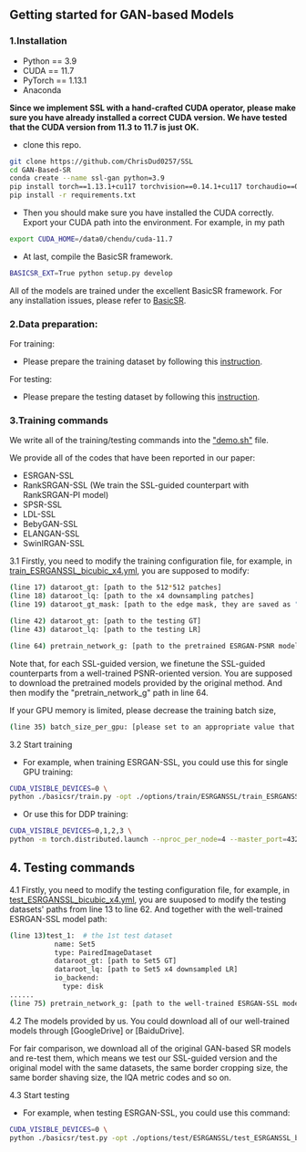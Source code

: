 ## Getting started for GAN-based Models

### 1.Installation
 - Python == 3.9
 - CUDA == 11.7 
 - PyTorch == 1.13.1
 - Anaconda

**Since we implement SSL with a hand-crafted CUDA operator, 
please make sure you have already installed a correct CUDA version. 
We have tested that the CUDA version from 11.3 to 11.7 is just OK.**

 - clone this repo.
```bash
git clone https://github.com/ChrisDud0257/SSL
cd GAN-Based-SR
conda create --name ssl-gan python=3.9
pip install torch==1.13.1+cu117 torchvision==0.14.1+cu117 torchaudio==0.13.1 --extra-index-url https://download.pytorch.org/whl/cu117
pip install -r requirements.txt
```
 - Then you should make sure you have installed the CUDA correctly. Export your CUDA path into
the environment. For example, in my path
```bash
export CUDA_HOME=/data0/chendu/cuda-11.7
```
 - At last, compile the BasicSR framework.
```bash
BASICSR_EXT=True python setup.py develop
```

All of the models are trained under the excellent BasicSR framework. For any installation issues,
please refer to [BasicSR](https://github.com/XPixelGroup/BasicSR/blob/master/docs/INSTALL.md).

### 2.Data preparation:
For training:
 - Please prepare the training dataset by following this [instruction](datasets/README.md).

For testing:
 - Please prepare the testing dataset by following this [instruction](datasets/README_TEST.MD).

### 3.Training commands
We write all of the training/testing commands into the ["demo.sh"](demo.sh) file. 

We provide all of the codes that have been reported in our paper:
 - ESRGAN-SSL
 - RankSRGAN-SSL (We train the SSL-guided counterpart with RankSRGAN-PI model)
 - SPSR-SSL
 - LDL-SSL
 - BebyGAN-SSL
 - ELANGAN-SSL
 - SwinIRGAN-SSL

3.1 Firstly, you need to modify the training configuration file, for example, in [train_ESRGANSSL_bicubic_x4.yml](options/train/ESRGANSSL/train_ESRGANSSL_bicubic_x4.yml),
you are supposed to modify:
```bash
(line 17) dataroot_gt: [path to the 512*512 patches]
(line 18) dataroot_lq: [path to the x4 downsampling patches]
(line 19) dataroot_gt_mask: [path to the edge mask, they are saved as ".mat" in the "threshold-20/mat" folder]

(line 42) dataroot_gt: [path to the testing GT]
(line 43) dataroot_lq: [path to the testing LR]

(line 64) pretrain_network_g: [path to the pretrained ESRGAN-PSNR model]
```
Note that, for each SSL-guided version, we finetune the SSL-guided counterparts from a well-trained 
PSNR-oriented version. You are supposed to download the pretrained models provided by the original method.
And then modify the "pretrain_network_g" path in line 64.

If your GPU memory is limited, please decrease the training batch size,
```bash
(line 35) batch_size_per_gpu: [please set to an appropriate value that will not raise CUDA memory error]
```


3.2 Start training
 - For example, when training ESRGAN-SSL, you could use this for single GPU training:
```bash
CUDA_VISIBLE_DEVICES=0 \
python ./basicsr/train.py -opt ./options/train/ESRGANSSL/train_ESRGANSSL_bicubic_x4.yml --auto_resume
```
 - Or use this for DDP training:
```bash
CUDA_VISIBLE_DEVICES=0,1,2,3 \
python -m torch.distributed.launch --nproc_per_node=4 --master_port=4321 basicsr/train.py -opt ./options/train/ESRGANSSL/train_ESRGANSSL_bicubic_x4.yml --launcher pytorch --auto_resume
```

## 4. Testing commands

4.1 Firstly, you need to modify the testing configuration file, for example,
in [test_ESRGANSSL_bicubic_x4.yml](options/test/ESRGANSSL/test_ESRGANSSL_bicubic_x4.yml),
you are suuposed to modify the testing datasets' paths from line 13 to line 62.
And together with the well-trained ESRGAN-SSL model path:

```bash
(line 13)test_1:  # the 1st test dataset
           name: Set5
           type: PairedImageDataset
           dataroot_gt: [path to Set5 GT]
           dataroot_lq: [path to Set5 x4 downsampled LR]
           io_backend:
             type: disk
......
(line 75) pretrain_network_g: [path to the well-trained ESRGAN-SSL model]
```

4.2 The models provided by us. You could download all of our well-trained models through [GoogleDrive]
or [BaiduDrive].

For fair comparison, we download all of the original GAN-based SR models and re-test them, which means
we test our SSL-guided version and the original model with the same datasets, 
the same border cropping size, the same border shaving size, the IQA metric codes and so on.

4.3 Start testing
 - For example, when testing ESRGAN-SSL, you could use this command:
```bash
CUDA_VISIBLE_DEVICES=0 \
python ./basicsr/test.py -opt ./options/test/ESRGANSSL/test_ESRGANSSL_bicubic_x4.yml
```

